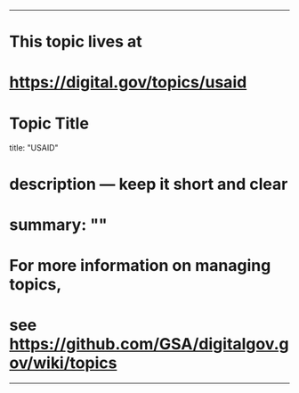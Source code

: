 
---
# This topic lives at
# https://digital.gov/topics/usaid

# Topic Title
title: "USAID"

# description — keep it short and clear
# summary: ""


# For more information on managing topics,
# see https://github.com/GSA/digitalgov.gov/wiki/topics
---